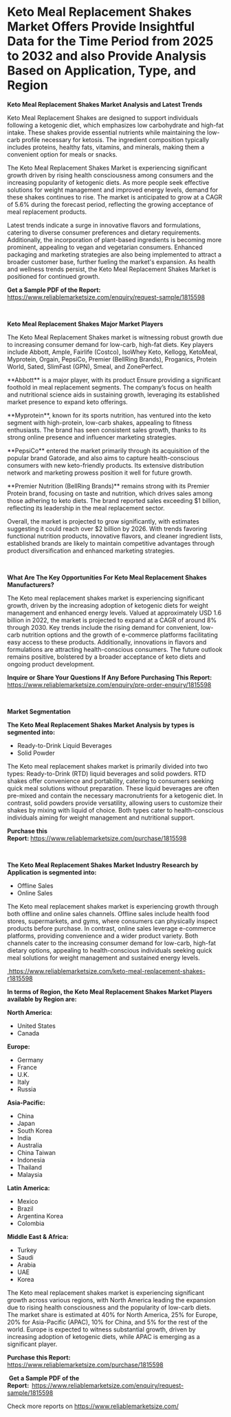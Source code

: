 <p><h1>Keto Meal Replacement Shakes Market Offers Provide Insightful Data for the Time Period from 2025 to 2032 and also Provide Analysis Based on Application, Type, and Region</h1></p><p><strong>Keto Meal Replacement Shakes Market Analysis and Latest Trends</strong></p>
<p><p>Keto Meal Replacement Shakes are designed to support individuals following a ketogenic diet, which emphasizes low carbohydrate and high-fat intake. These shakes provide essential nutrients while maintaining the low-carb profile necessary for ketosis. The ingredient composition typically includes proteins, healthy fats, vitamins, and minerals, making them a convenient option for meals or snacks.</p><p>The Keto Meal Replacement Shakes Market is experiencing significant growth driven by rising health consciousness among consumers and the increasing popularity of ketogenic diets. As more people seek effective solutions for weight management and improved energy levels, demand for these shakes continues to rise. The market is anticipated to grow at a CAGR of 5.6% during the forecast period, reflecting the growing acceptance of meal replacement products.</p><p>Latest trends indicate a surge in innovative flavors and formulations, catering to diverse consumer preferences and dietary requirements. Additionally, the incorporation of plant-based ingredients is becoming more prominent, appealing to vegan and vegetarian consumers. Enhanced packaging and marketing strategies are also being implemented to attract a broader customer base, further fueling the market's expansion. As health and wellness trends persist, the Keto Meal Replacement Shakes Market is positioned for continued growth.</p></p>
<p><strong>Get a Sample PDF of the Report:&nbsp;</strong> <a href="https://www.reliablemarketsize.com/enquiry/request-sample/1815598?utm_campaign=1833&utm_medium=2&utm_source=Github&utm_content=ia&utm_term=14022025&utm_id=keto-meal-replacement-shakes">https://www.reliablemarketsize.com/enquiry/request-sample/1815598</a></p>
<p>&nbsp;</p>
<p><strong>Keto Meal Replacement Shakes Major Market Players</strong></p>
<p><p>The Keto Meal Replacement Shakes market is witnessing robust growth due to increasing consumer demand for low-carb, high-fat diets. Key players include Abbott, Ample, Fairlife (Costco), IsoWhey Keto, Kellogg, KetoMeal, Myprotein, Orgain, PepsiCo, Premier (BellRing Brands), Proganics, Protein World, Sated, SlimFast (GPN), Smeal, and ZonePerfect.</p><p>**Abbott** is a major player, with its product Ensure providing a significant foothold in meal replacement segments. The company’s focus on health and nutritional science aids in sustaining growth, leveraging its established market presence to expand keto offerings.</p><p>**Myprotein**, known for its sports nutrition, has ventured into the keto segment with high-protein, low-carb shakes, appealing to fitness enthusiasts. The brand has seen consistent sales growth, thanks to its strong online presence and influencer marketing strategies.</p><p>**PepsiCo** entered the market primarily through its acquisition of the popular brand Gatorade, and also aims to capture health-conscious consumers with new keto-friendly products. Its extensive distribution network and marketing prowess position it well for future growth.</p><p>**Premier Nutrition (BellRing Brands)** remains strong with its Premier Protein brand, focusing on taste and nutrition, which drives sales among those adhering to keto diets. The brand reported sales exceeding $1 billion, reflecting its leadership in the meal replacement sector.</p><p>Overall, the market is projected to grow significantly, with estimates suggesting it could reach over $2 billion by 2026. With trends favoring functional nutrition products, innovative flavors, and cleaner ingredient lists, established brands are likely to maintain competitive advantages through product diversification and enhanced marketing strategies.</p></p>
<p>&nbsp;</p>
<p><strong>What Are The Key Opportunities For Keto Meal Replacement Shakes Manufacturers?</strong></p>
<p><p>The Keto meal replacement shakes market is experiencing significant growth, driven by the increasing adoption of ketogenic diets for weight management and enhanced energy levels. Valued at approximately USD 1.6 billion in 2022, the market is projected to expand at a CAGR of around 8% through 2030. Key trends include the rising demand for convenient, low-carb nutrition options and the growth of e-commerce platforms facilitating easy access to these products. Additionally, innovations in flavors and formulations are attracting health-conscious consumers. The future outlook remains positive, bolstered by a broader acceptance of keto diets and ongoing product development.</p></p>
<p><strong>Inquire or Share Your Questions If Any Before Purchasing This Report:</strong> <a href="https://www.reliablemarketsize.com/enquiry/pre-order-enquiry/1815598?utm_campaign=1833&utm_medium=2&utm_source=Github&utm_content=ia&utm_term=14022025&utm_id=keto-meal-replacement-shakes">https://www.reliablemarketsize.com/enquiry/pre-order-enquiry/1815598</a></p>
<p>&nbsp;</p>
<p><strong>Market Segmentation</strong></p>
<p><strong>The Keto Meal Replacement Shakes Market Analysis by types is segmented into:</strong></p>
<p><ul><li>Ready-to-Drink Liquid Beverages</li><li>Solid Powder</li></ul></p>
<p><p>The Keto meal replacement shakes market is primarily divided into two types: Ready-to-Drink (RTD) liquid beverages and solid powders. RTD shakes offer convenience and portability, catering to consumers seeking quick meal solutions without preparation. These liquid beverages are often pre-mixed and contain the necessary macronutrients for a ketogenic diet. In contrast, solid powders provide versatility, allowing users to customize their shakes by mixing with liquid of choice. Both types cater to health-conscious individuals aiming for weight management and nutritional support.</p></p>
<p><strong>Purchase this Report:&nbsp;</strong><a href="https://www.reliablemarketsize.com/purchase/1815598?utm_campaign=1833&utm_medium=2&utm_source=Github&utm_content=ia&utm_term=14022025&utm_id=keto-meal-replacement-shakes">https://www.reliablemarketsize.com/purchase/1815598</a></p>
<p>&nbsp;</p>
<p><strong>The Keto Meal Replacement Shakes Market Industry Research by Application is segmented into:</strong></p>
<p><ul><li>Offline Sales</li><li>Online Sales</li></ul></p>
<p><p>The Keto meal replacement shakes market is experiencing growth through both offline and online sales channels. Offline sales include health food stores, supermarkets, and gyms, where consumers can physically inspect products before purchase. In contrast, online sales leverage e-commerce platforms, providing convenience and a wider product variety. Both channels cater to the increasing consumer demand for low-carb, high-fat dietary options, appealing to health-conscious individuals seeking quick meal solutions for weight management and sustained energy levels.</p></p>
<p><a href="https://www.reliablemarketsize.com/keto-meal-replacement-shakes-r1815598?utm_campaign=1833&utm_medium=2&utm_source=Github&utm_content=ia&utm_term=14022025&utm_id=keto-meal-replacement-shakes">&nbsp;https://www.reliablemarketsize.com/keto-meal-replacement-shakes-r1815598</a></p>
<p><strong>In terms of Region, the Keto Meal Replacement Shakes Market Players available by Region are:</strong></p>
<p>
    <p> <strong> North America: </strong>
        <ul>
            <li>United States</li>
            <li>Canada</li>
        </ul>
        </p> 
    <p> <strong> Europe: </strong>
        <ul>
            <li>Germany</li>
            <li>France</li>
            <li>U.K.</li>
            <li>Italy</li>
            <li>Russia</li>
        </ul>
        </p> 
    <p> <strong> Asia-Pacific: </strong>
        <ul>
            <li>China</li>
            <li>Japan</li>
            <li>South Korea</li>
            <li>India</li>
            <li>Australia</li>
            <li>China Taiwan</li>
            <li>Indonesia</li>
            <li>Thailand</li>
            <li>Malaysia</li>
        </ul>
        </p> 
    <p> <strong> Latin America: </strong>
        <ul>
            <li>Mexico</li>
            <li>Brazil</li>
            <li>Argentina Korea</li>
            <li>Colombia</li>
        </ul>
        </p> 
    <p> <strong> Middle East & Africa: </strong>
        <ul>
            <li>Turkey</li>
            <li>Saudi</li>
            <li>Arabia</li>
            <li>UAE</li>
            <li>Korea</li>
        </ul>
    </p>
    </p>
<p><p>The Keto meal replacement shakes market is experiencing significant growth across various regions, with North America leading the expansion due to rising health consciousness and the popularity of low-carb diets. The market share is estimated at 40% for North America, 25% for Europe, 20% for Asia-Pacific (APAC), 10% for China, and 5% for the rest of the world. Europe is expected to witness substantial growth, driven by increasing adoption of ketogenic diets, while APAC is emerging as a significant player.</p></p>
<p><strong>Purchase this Report: </strong><a href="https://www.reliablemarketsize.com/purchase/1815598?utm_campaign=1833&utm_medium=2&utm_source=Github&utm_content=ia&utm_term=14022025&utm_id=keto-meal-replacement-shakes">https://www.reliablemarketsize.com/purchase/1815598</a></p>
<p>&nbsp;<strong>Get a Sample PDF of the Report:&nbsp;&nbsp;</strong><a href="https://www.reliablemarketsize.com/enquiry/request-sample/1815598?utm_campaign=1833&utm_medium=2&utm_source=Github&utm_content=ia&utm_term=14022025&utm_id=keto-meal-replacement-shakes">https://www.reliablemarketsize.com/enquiry/request-sample/1815598</a></p>
<p><strong></strong></p>
<p>Check more reports on <a href="https://www.reliablemarketsize.com/?utm_campaign=1833&utm_medium=2&utm_source=Github&utm_content=ia&utm_term=14022025&utm_id=keto-meal-replacement-shakes">https://www.reliablemarketsize.com/</a></p>